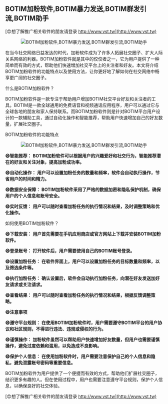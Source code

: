 ## **BOTIM加粉软件,BOTIM暴力发送,BOTIM群发引流,BOTIM助手**

[😍想了解推广相关软件的朋友请登录 http://www.vst.tw](http://www.vst.tw)

 <center><img src="https://vst.tw/MP4/tuiguang/png/0.png" alt="BOTIM加粉软件,BOTIM暴力发送,BOTIM群发引流,BOTIM助手"></center>

在当今社交网络日益发达的时代，加粉软件成为了许多人拓展社交圈子、扩大人际关系网络的利器。BOTIM加粉软件就是其中的佼佼者之一，它为用户提供了一种简单而有效的方式，帮助他们快速增加社交平台上的关注者和好友。本文将介绍BOTIM加粉软件的功能特点以及使用方法，让你更好地了解如何在社交网络中畅享更广阔的社交圈子。

什么是BOTIM加粉软件？

BOTIM加粉软件是一款专注于帮助用户增加BOTIM社交平台好友和关注者的工具。BOTIM是一款全球通用的免费语音和视频通话应用程序，用户可以通过它与全球各地的朋友和家人保持联系。而BOTIM加粉软件则是针对BOTIM平台用户设计的一款辅助工具，通过自动化操作和智能推荐，帮助用户快速增加自己的好友数量，扩展社交圈子。

BOTIM加粉软件的功能特点

 <center><img src="https://vst.tw/MP4/tuiguang/png/1.png" alt="BOTIM加粉软件,BOTIM暴力发送,BOTIM群发引流,BOTIM助手"></center>

**😄智能推荐： BOTIM加粉软件可以根据用户的兴趣爱好和社交行为，智能推荐潜在的好友和关注对象，提高加粉成功率。**

**😄自动化操作： 用户可以设置加粉任务的数量和频率，软件会自动执行操作，节省用户的时间和精力。**

**😄数据安全保障： BOTIM加粉软件采用了严格的数据加密和隐私保护机制，确保用户的个人信息和账号安全。**

**😄实时反馈： 用户可以随时查看加粉任务的执行情况和结果，及时调整策略和优化操作。**

如何使用BOTIM加粉软件？

**😄下载安装： 用户首先需要在手机应用商店或官方网站上下载并安装BOTIM加粉软件。**

**😄登录账号： 打开软件后，用户需要使用自己的BOTIM账号登录。**

**😄设置加粉任务： 在软件界面上，用户可以设置加粉任务的目标数量和频率，以及筛选条件等。**

**😄执行加粉任务： 确认设置后，软件会自动执行加粉任务，向潜在好友发送加好友请求或关注请求。**

**😄查看结果： 用户可以随时查看加粉任务的执行情况和结果，根据反馈调整策略。**

**😄注意事项**

**😄遵守平台规则： 在使用BOTIM加粉软件时，用户需要遵守BOTIM平台的用户协议和社区规则，不得进行违法、违规或侵权的行为。**

**😄谨慎操作： 加粉软件虽然可以帮助用户快速增加好友数量，但用户也需要谨慎操作，避免过度依赖和滥用，以免造成不良影响。**

**😄保护个人信息： 在使用加粉软件时，用户需要注意保护自己的个人信息和隐私，避免泄露账号密码等重要信息。**

BOTIM加粉软件为用户提供了一个便捷而有效的方式，帮助他们扩展社交圈子，结识更多有趣的人。但在使用过程中，用户也需要注意遵守平台规则，保护个人信息，以确保良好的社交体验。

[😍想了解推广相关软件的朋友请登录 http://www.vst.tw](http://www.vst.tw)



